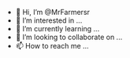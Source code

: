- 👋 Hi, I’m @MrFarmersr
- 👀 I’m interested in ...
- 🌱 I’m currently learning ...
- 💞️ I’m looking to collaborate on ...
- 📫 How to reach me ...

<!---
MrFarmersr/MrFarmersr is a ✨ special ✨ repository because its `README.md` (this file) appears on your GitHub profile.
You can click the Preview link to take a look at your changes.
--->
